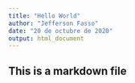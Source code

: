 ```yaml
---
title: "Hello World"
author: "Jefferson Fasso"
date: "20 de octubre de 2020"
output: html_document
---
```



## This is a markdown file

